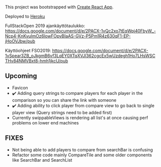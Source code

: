 This project was bootstrapped with [Create React App](https://github.com/facebook/create-react-app).

Deployed to [Heroku](https://nhl-compare.herokuapp.com/)

FullStackOpen 2019 ajankäyttötaulukko:
https://docs.google.com/document/d/e/2PACX-1vQc2xo7tEqWpj40FbyW_-Ncp4-KnKvuImOz6lowFOpvBIaAS-GVz-P5Pm1R4z630qF1-EP-jHoOVJbw/pub

Käyttöohjeet FSO2019: https://docs.google.com/document/d/e/2PACX-1vSpear3ZB_oJkgmB6vf3LqEY0XTqXVJl362cgcEx5wUzdegh1Ho7LHsWSCTHv84NMVBxt8-hmh1jkcU/pub

## Upcoming

- Favicon
- :heavy_check_mark: Adding query strings to compare players for each player in the comparison so you can share the link with someone
- :heavy_check_mark: Adding ability to click player from compare view to go back to single player view (Query strings need to be added first)
- Currently swippableViews is rendering all list's at once causing perf problems on lower end machines

## FIXES

- Not being able to add players to compare from searchBar is confusing
- Refactor some code mainly CompareTile and some older components like SearchBar and SearchList
